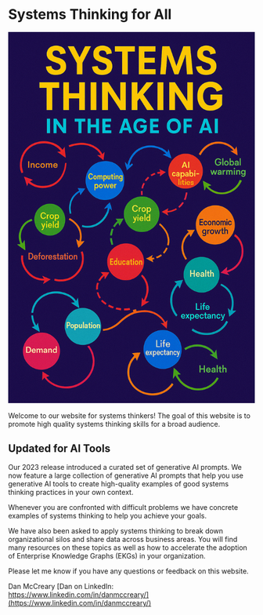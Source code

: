 # Systems Thinking for All

![](img/new-book-cover.png)

Welcome to our website for systems thinkers!  The goal of this website
is to promote high quality systems thinking skills for a broad audience.

## Updated for AI Tools

Our 2023 release introduced a curated set of generative AI prompts.
We now feature a large collection of generative AI prompts
that help you use generative AI tools to create high-quality examples
of good systems thinking practices in your own context.

Whenever you are confronted with difficult problems we
have concrete examples of systems thinking to help you
achieve your goals.

We have also been asked to apply systems thinking
to break down organizational silos and share
data across business areas.  You will find
many resources on these topics as well
as how to accelerate the adoption of
Enterprise Knowledge Graphs (EKGs) in your organization.

Please let me know if you have any questions or
feedback on this website.

Dan McCreary [Dan on LinkedIn: https://www.linkedin.com/in/danmccreary/](https://www.linkedin.com/in/danmccreary/)



